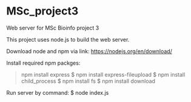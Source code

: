 # MSc_project3
Web server for MSc Bioinfo project 3

This project uses node.js to build the web server. 

Download node and npm via link: 
https://nodejs.org/en/download/

Install required npm packges:
> npm install express
$ npm install express-fileupload
$ npm install child_process
$ npm install fs
$ npm install download

Run server by command:
$ node index.js
